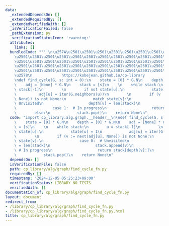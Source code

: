 ```yaml
---
data:
  _extendedDependsOn: []
  _extendedRequiredBy: []
  _extendedVerifiedWith: []
  _isVerificationFailed: false
  _pathExtension: py
  _verificationStatusIcon: ':warning:'
  attributes:
    links: []
  bundledCode: "'''\n\u257A\u2501\u2501\u2501\u2501\u2501\u2501\u2501\u2501\u2501\u2501\
    \u2501\u2501\u2501\u2501\u2501\u2501\u2501\u2501\u2501\u2501\u2501\u2501\u2501\
    \u2501\u2501\u2501\u2501\u2501\u2501\u2501\u2501\u2501\u2501\u2501\u2501\u2501\
    \u2501\u2501\u2501\u2501\u2501\u2501\u2501\u2501\u2501\u2501\u2501\u2501\u2501\
    \u2501\u2501\u2501\u2501\u2501\u2501\u2501\u2501\u2501\u2501\u2501\u2501\u2501\
    \u2578\n             https://kobejean.github.io/cp-library               \n'''\n\
    \ndef find_cycle(G, s: int = 0):\n    state = [0] * G.N\n    depth = [0] * G.N\n\
    \    adj = [None] * G.N\n    stack = [s]\n    \n    while stack:\n        u =\
    \ stack[-1]\n        \n        if not state[u]:\n            state[u] = 1\n  \
    \          adj[u] = iter(G.neighbors(u))\n        \n        if (v := next(adj[u],\
    \ None)) is not None:\n            match state[v]:\n                case 0:  #\
    \ Unvisited\n                    depth[v] = len(stack)\n                    stack.append(v)\n\
    \                case 1:  # In progress\n                    return stack[depth[v]:]\n\
    \        else:\n            stack.pop()\n    return None\n"
  code: "import cp_library.alg.graph.__header__\n\ndef find_cycle(G, s: int = 0):\n\
    \    state = [0] * G.N\n    depth = [0] * G.N\n    adj = [None] * G.N\n    stack\
    \ = [s]\n    \n    while stack:\n        u = stack[-1]\n        \n        if not\
    \ state[u]:\n            state[u] = 1\n            adj[u] = iter(G.neighbors(u))\n\
    \        \n        if (v := next(adj[u], None)) is not None:\n            match\
    \ state[v]:\n                case 0:  # Unvisited\n                    depth[v]\
    \ = len(stack)\n                    stack.append(v)\n                case 1: \
    \ # In progress\n                    return stack[depth[v]:]\n        else:\n\
    \            stack.pop()\n    return None\n"
  dependsOn: []
  isVerificationFile: false
  path: cp_library/alg/graph/find_cycle_fn.py
  requiredBy: []
  timestamp: '2024-12-05 05:25:23+09:00'
  verificationStatus: LIBRARY_NO_TESTS
  verifiedWith: []
documentation_of: cp_library/alg/graph/find_cycle_fn.py
layout: document
redirect_from:
- /library/cp_library/alg/graph/find_cycle_fn.py
- /library/cp_library/alg/graph/find_cycle_fn.py.html
title: cp_library/alg/graph/find_cycle_fn.py
---
```

